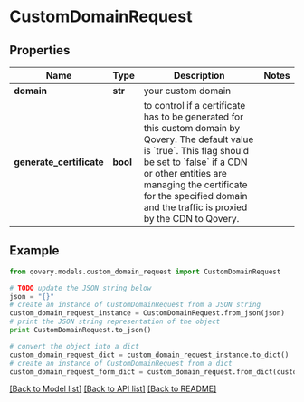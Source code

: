 # CustomDomainRequest


## Properties

Name | Type | Description | Notes
------------ | ------------- | ------------- | -------------
**domain** | **str** | your custom domain | 
**generate_certificate** | **bool** | to control if a certificate has to be generated for this custom domain by Qovery. The default value is &#x60;true&#x60;. This flag should be set to &#x60;false&#x60; if a CDN or other entities are managing the certificate for the specified domain and the traffic is proxied by the CDN to Qovery. | 

## Example

```python
from qovery.models.custom_domain_request import CustomDomainRequest

# TODO update the JSON string below
json = "{}"
# create an instance of CustomDomainRequest from a JSON string
custom_domain_request_instance = CustomDomainRequest.from_json(json)
# print the JSON string representation of the object
print CustomDomainRequest.to_json()

# convert the object into a dict
custom_domain_request_dict = custom_domain_request_instance.to_dict()
# create an instance of CustomDomainRequest from a dict
custom_domain_request_form_dict = custom_domain_request.from_dict(custom_domain_request_dict)
```
[[Back to Model list]](../README.md#documentation-for-models) [[Back to API list]](../README.md#documentation-for-api-endpoints) [[Back to README]](../README.md)


